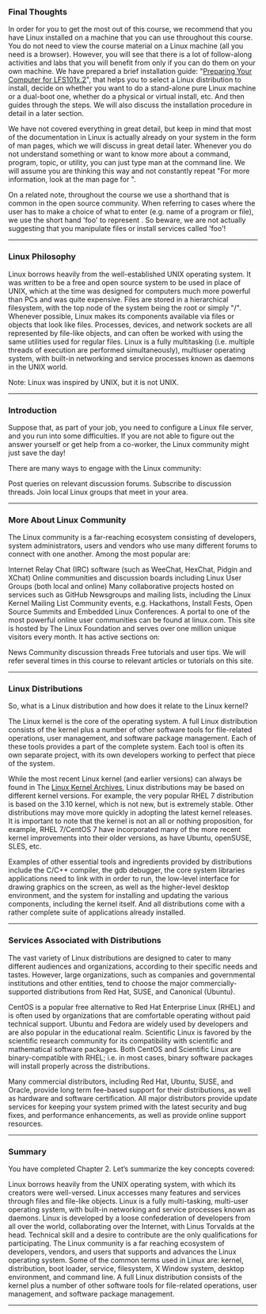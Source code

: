 
### Final Thoughts


In order for you to get the most out of this course, we recommend that you have Linux installed on a machine that you can use throughout this course. You do not need to view the course material on a Linux machine (all you need is a browser). However, you will see that there is a lot of follow-along activities and labs that you will benefit from only if you can do them on your own machine. We have prepared a brief installation guide: "[Preparing Your Computer for LFS101x.2](https://prod-edxapp.edx-cdn.org/assets/courseware/v1/3fa6f8f7a7482a6344efeb7dd0d5bdf0/asset-v1:LinuxFoundationX+LFS101x+3T2018+type@asset+block/Preparing_Your_Computer_for_LFS101x.pdf)", that helps you to select a Linux distribution to install, decide on whether you want to do a stand-alone pure Linux machine or a dual-boot one, whether do a physical or virtual install, etc. And then guides through the steps. We will also discuss the installation procedure in detail in a later section.

We have not covered everything in great detail, but keep in mind that most of the documentation in Linux is actually already on your system in the form of man pages, which we will discuss in great detail later. Whenever you do not understand something or want to know more about a command, program, topic, or utility, you can just type man <topic> at the command line. We will assume you are thinking this way and not constantly repeat "For more information, look at the man page for <topic>".

On a related note, throughout the course we use a shorthand that is common in the open source community. When referring to cases where the user has to make a choice of what to enter (e.g. name of a program or file), we use the short hand 'foo' to represent <insert file name here>. So beware, we are not actually suggesting that you manipulate files or install services called 'foo'!

---

### Linux Philosophy

Linux borrows heavily from the well-established UNIX operating system. It was written to be a free and open source system to be used in place of UNIX, which at the time was designed for computers much more powerful than PCs and was quite expensive. Files are stored in a hierarchical filesystem, with the top node of the system being the root or simply "/". Whenever possible, Linux makes its components available via files or objects that look like files. Processes, devices, and network sockets are all represented by file-like objects, and can often be worked with using the same utilities used for regular files. Linux is a fully multitasking (i.e. multiple threads of execution are performed simultaneously), multiuser operating system, with built-in networking and service processes known as daemons in the UNIX world.

Note: Linux was inspired by UNIX, but it is not UNIX.


---

### Introduction

Suppose that, as part of your job, you need to configure a Linux file server, and you run into some difficulties. If you are not able to figure out the answer yourself or get help from a co-worker, the Linux community might just save the day!

There are many ways to engage with the Linux community:

Post queries on relevant discussion forums.
Subscribe to discussion threads.
Join local Linux groups that meet in your area.



---

### More About Linux Community


The Linux community is a far-reaching ecosystem consisting of developers, system administrators, users and vendors who use many different forums to connect with one another. Among the most popular are:

Internet Relay Chat (IRC) software (such as WeeChat, HexChat, Pidgin and XChat)
Online communities and discussion boards including Linux User Groups (both local and online)
Many collaborative projects hosted on services such as GitHub
Newsgroups and mailing lists, including the Linux Kernel Mailing List
Community events, e.g. Hackathons, Install Fests, Open Source Summits and Embedded Linux Conferences.
A portal to one of the most powerful online user communities can be found at linux.com. This site is hosted by The Linux Foundation and serves over one million unique visitors every month. It has active sections on:

News
Community discussion threads
Free tutorials and user tips.
We will refer several times in this course to relevant articles or tutorials on this site.

--- 

### Linux Distributions

So, what is a Linux distribution and how does it relate to the Linux kernel?

The Linux kernel is the core of the operating system. A full Linux distribution consists of the kernel plus a number of other software tools for file-related operations, user management, and software package management. Each of these tools provides a part of the complete system. Each tool is often its own separate project, with its own developers working to perfect that piece of the system.

While the most recent Linux kernel (and earlier versions) can always be found in The [Linux Kernel Archives](https://www.kernel.org/), Linux distributions may be based on different kernel versions. For example, the very popular RHEL 7 distribution is based on the 3.10 kernel, which is not new, but is extremely stable. Other distributions may move more quickly in adopting the latest kernel releases. It is important to note that the kernel is not an all or nothing proposition, for example, RHEL 7/CentOS 7 have incorporated many of the more recent kernel improvements into their older versions, as have Ubuntu, openSUSE, SLES, etc.

Examples of other essential tools and ingredients provided by distributions include the C/C++ compiler, the gdb debugger, the core system libraries applications need to link with in order to run, the low-level interface for drawing graphics on the screen, as well as the higher-level desktop environment, and the system for installing and updating the various components, including the kernel itself.  And all distributions come with a rather complete suite of applications already installed.


--- 

### Services Associated with Distributions

The vast variety of Linux distributions are designed to cater to many different audiences and organizations, according to their specific needs and tastes. However, large organizations, such as companies and governmental institutions and other entities, tend to choose the major commercially-supported distributions from Red Hat, SUSE, and Canonical (Ubuntu).

CentOS is a popular free alternative to Red Hat Enterprise Linux (RHEL) and is often used by organizations that are comfortable operating without paid technical support. Ubuntu and Fedora are widely used by developers and are also popular in the educational realm. Scientific Linux is favored by the scientific research community for its compatibility with scientific and mathematical software packages. Both CentOS and Scientific Linux are binary-compatible with RHEL; i.e. in most cases, binary software packages will install properly across the distributions.

Many commercial distributors, including Red Hat, Ubuntu, SUSE, and Oracle, provide long term fee-based support for their distributions, as well as hardware and software certification. All major distributors provide update services for keeping your system primed with the latest security and bug fixes, and performance enhancements, as well as provide online support resources.

---

### Summary

You have completed Chapter 2. Let’s summarize the key concepts covered:

Linux borrows heavily from the UNIX operating system, with which its creators were well-versed.
Linux accesses many features and services through files and file-like objects.
Linux is a fully multi-tasking, multi-user operating system, with built-in networking and service processes known as daemons.
Linux is developed by a loose confederation of developers from all over the world, collaborating over the Internet, with Linus Torvalds at the head. Technical skill and a desire to contribute are the only qualifications for participating.
The Linux community is a far reaching ecosystem of developers, vendors, and users that supports and advances the Linux operating system.
Some of the common terms used in Linux are: kernel, distribution, boot loader, service, filesystem, X Window system, desktop  environment, and command line.
A full Linux distribution consists of the kernel plus a number of other software tools for file-related operations, user management, and software package management.

---
